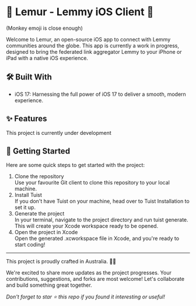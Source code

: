 # 🐒 Lemur - Lemmy iOS Client 📱
(Monkey emoji is close enough)

Welcome to Lemur, an open-source iOS app to connect with Lemmy communities around the globe. This app is currently a work in progress, designed to bring the federated link aggregator Lemmy to your iPhone or iPad with a native iOS experience.

## 🛠️ Built With

- iOS 17: Harnessing the full power of iOS 17 to deliver a smooth, modern experience.

## ✨ Features

This project is currently under development

## 🚀 Getting Started

Here are some quick steps to get started with the project:

1. Clone the repository  
Use your favourite Git client to clone this repository to your local machine.
2. Install Tuist  
If you don't have Tuist on your machine, head over to Tuist Installation to set it up.
3. Generate the project  
In your terminal, navigate to the project directory and run tuist generate. This will create your Xcode workspace ready to be opened.
4. Open the project in Xcode  
Open the generated .xcworkspace file in Xcode, and you're ready to start coding!

---

This project is proudly crafted in Australia. 🦘🐨

We're excited to share more updates as the project progresses. Your contributions, suggestions, and forks are most welcome! Let's collaborate and build something great together.

<em>Don't forget to star ⭐ this repo if you found it interesting or useful!</em>
